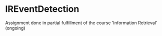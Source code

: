 # IREventDetection
Assignment done in partial fulfillment of the course 'Information Retrieval'  (ongoing)
